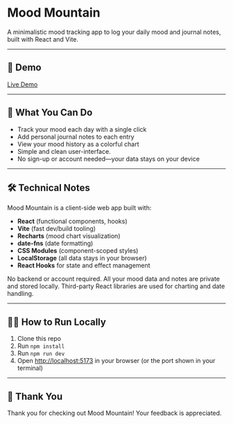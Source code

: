 # Mood Mountain

A minimalistic mood tracking app to log your daily mood and journal notes, built with React and Vite.

---

## 🚀 Demo
[Live Demo](https://daniels-mood-mountain.vercel.app/)

---

## 🌟 What You Can Do
- Track your mood each day with a single click
- Add personal journal notes to each entry
- View your mood history as a colorful chart
- Simple and clean user-interface.
- No sign-up or account needed—your data stays on your device

---

## 🛠️ Technical Notes
Mood Mountain is a client-side web app built with:
- **React** (functional components, hooks)
- **Vite** (fast dev/build tooling)
- **Recharts** (mood chart visualization)
- **date-fns** (date formatting)
- **CSS Modules** (component-scoped styles)
- **LocalStorage** (all data stays in your browser)
- **React Hooks** for state and effect management

No backend or account required. All your mood data and notes are private and stored locally. Third-party React libraries are used for charting and date handling.

---

## 🏃‍♂️ How to Run Locally
1. Clone this repo
2. Run `npm install`
3. Run `npm run dev`
4. Open [http://localhost:5173](http://localhost:5173) in your browser (or the port shown in your terminal)

---

## 🙏 Thank You
Thank you for checking out Mood Mountain! Your feedback is appreciated.
